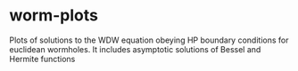 # worm-plots
Plots of solutions to the WDW equation obeying HP boundary conditions for euclidean wormholes. It includes asymptotic solutions of Bessel and Hermite functions
